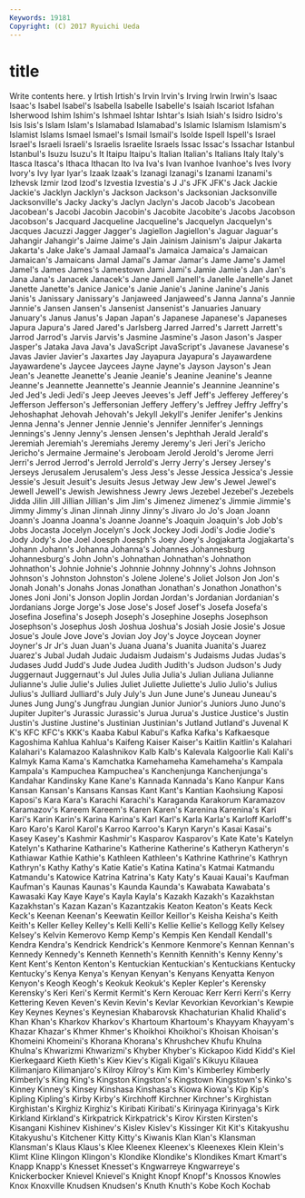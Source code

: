 ```yaml
---
Keywords: 19181 
Copyright: (C) 2017 Ryuichi Ueda
---
```


# title

Write contents here.
y Irtish Irtish's
Irvin Irvin's Irving Irwin Irwin's Isaac Isaac's Isabel Isabel's Isabella
Isabelle Isabelle's Isaiah Iscariot Isfahan Isherwood Ishim Ishim's Ishmael Ishtar
Ishtar's Isiah Isiah's Isidro Isidro's Isis Isis's Islam Islam's Islamabad
Islamabad's Islamic Islamism Islamism's Islamist Islams Ismael Ismael's Ismail Ismail's
Isolde Ispell Ispell's Israel Israel's Israeli Israeli's Israelis Israelite Israels
Issac Issac's Issachar Istanbul Istanbul's Isuzu Isuzu's It Itaipu Itaipu's
Italian Italian's Italians Italy Italy's Itasca Itasca's Ithaca Ithacan Ito
Iva Iva's Ivan Ivanhoe Ivanhoe's Ives Ivory Ivory's Ivy Iyar
Iyar's Izaak Izaak's Izanagi Izanagi's Izanami Izanami's Izhevsk Izmir Izod
Izod's Izvestia Izvestia's J J's JFK JFK's Jack Jackie Jackie's
Jacklyn Jacklyn's Jackson Jackson's Jacksonian Jacksonville Jacksonville's Jacky Jacky's Jaclyn
Jaclyn's Jacob Jacob's Jacobean Jacobean's Jacobi Jacobin Jacobin's Jacobite Jacobite's
Jacobs Jacobson Jacobson's Jacquard Jacqueline Jacqueline's Jacquelyn Jacquelyn's Jacques Jacuzzi
Jagger Jagger's Jagiellon Jagiellon's Jaguar Jaguar's Jahangir Jahangir's Jaime Jaime's
Jain Jainism Jainism's Jaipur Jakarta Jakarta's Jake Jake's Jamaal Jamaal's
Jamaica Jamaica's Jamaican Jamaican's Jamaicans Jamal Jamal's Jamar Jamar's Jame
Jame's Jamel Jamel's James James's Jamestown Jami Jami's Jamie Jamie's
Jan Jan's Jana Jana's Janacek Janacek's Jane Janell Janell's Janelle
Janelle's Janet Janette Janette's Janice Janice's Janie Janie's Janine Janine's
Janis Janis's Janissary Janissary's Janjaweed Janjaweed's Janna Janna's Jannie Jannie's
Jansen Jansen's Jansenist Jansenist's Januaries January January's Janus Janus's Japan
Japan's Japanese Japanese's Japaneses Japura Japura's Jared Jared's Jarlsberg Jarred
Jarred's Jarrett Jarrett's Jarrod Jarrod's Jarvis Jarvis's Jasmine Jasmine's Jason
Jason's Jasper Jasper's Jataka Java Java's JavaScript JavaScript's Javanese Javanese's
Javas Javier Javier's Jaxartes Jay Jayapura Jayapura's Jayawardene Jayawardene's Jaycee
Jaycees Jayne Jayne's Jayson Jayson's Jean Jean's Jeanette Jeanette's Jeanie
Jeanie's Jeanine Jeanine's Jeanne Jeanne's Jeannette Jeannette's Jeannie Jeannie's Jeannine
Jeannine's Jed Jed's Jedi Jedi's Jeep Jeeves Jeeves's Jeff Jeff's
Jefferey Jefferey's Jefferson Jefferson's Jeffersonian Jeffery Jeffery's Jeffrey Jeffry Jeffry's
Jehoshaphat Jehovah Jehovah's Jekyll Jekyll's Jenifer Jenifer's Jenkins Jenna Jenna's
Jenner Jennie Jennie's Jennifer Jennifer's Jennings Jennings's Jenny Jenny's Jensen
Jensen's Jephthah Jerald Jerald's Jeremiah Jeremiah's Jeremiahs Jeremy Jeremy's Jeri
Jeri's Jericho Jericho's Jermaine Jermaine's Jeroboam Jerold Jerold's Jerome Jerri
Jerri's Jerrod Jerrod's Jerrold Jerrold's Jerry Jerry's Jersey Jersey's Jerseys
Jerusalem Jerusalem's Jess Jess's Jesse Jessica Jessica's Jessie Jessie's Jesuit
Jesuit's Jesuits Jesus Jetway Jew Jew's Jewel Jewel's Jewell Jewell's
Jewish Jewishness Jewry Jews Jezebel Jezebel's Jezebels Jidda Jilin Jill
Jillian Jillian's Jim Jim's Jimenez Jimenez's Jimmie Jimmie's Jimmy Jimmy's
Jinan Jinnah Jinny Jinny's Jivaro Jo Jo's Joan Joann Joann's
Joanna Joanna's Joanne Joanne's Joaquin Joaquin's Job Job's Jobs Jocasta
Jocelyn Jocelyn's Jock Jockey Jodi Jodi's Jodie Jodie's Jody Jody's
Joe Joel Joesph Joesph's Joey Joey's Jogjakarta Jogjakarta's Johann Johann's
Johanna Johanna's Johannes Johannesburg Johannesburg's John John's Johnathan Johnathan's Johnathon
Johnathon's Johnie Johnie's Johnnie Johnny Johnny's Johns Johnson Johnson's Johnston
Johnston's Jolene Jolene's Joliet Jolson Jon Jon's Jonah Jonah's Jonahs
Jonas Jonathan Jonathan's Jonathon Jonathon's Jones Joni Joni's Jonson Joplin
Jordan Jordan's Jordanian Jordanian's Jordanians Jorge Jorge's Jose Jose's Josef
Josef's Josefa Josefa's Josefina Josefina's Joseph Joseph's Josephine Josephs Josephson
Josephson's Josephus Josh Joshua Joshua's Josiah Josie Josie's Josue Josue's
Joule Jove Jove's Jovian Joy Joy's Joyce Joycean Joyner Joyner's
Jr Jr's Juan Juan's Juana Juana's Juanita Juanita's Juarez Juarez's
Jubal Judah Judaic Judaism Judaism's Judaisms Judas Judas's Judases Judd
Judd's Jude Judea Judith Judith's Judson Judson's Judy Juggernaut Juggernaut's
Jul Jules Julia Julia's Julian Juliana Julianne Julianne's Julie Julie's
Julies Juliet Juliette Juliette's Julio Julio's Julius Julius's Julliard Julliard's
July July's Jun June June's Juneau Juneau's Junes Jung Jung's
Jungfrau Jungian Junior Junior's Juniors Juno Juno's Jupiter Jupiter's Jurassic
Jurassic's Jurua Jurua's Justice Justice's Justin Justin's Justine Justine's Justinian
Justinian's Jutland Jutland's Juvenal K K's KFC KFC's KKK's Kaaba
Kabul Kabul's Kafka Kafka's Kafkaesque Kagoshima Kahlua Kahlua's Kaifeng Kaiser
Kaiser's Kaitlin Kaitlin's Kalahari Kalahari's Kalamazoo Kalashnikov Kalb Kalb's Kalevala
Kalgoorlie Kali Kali's Kalmyk Kama Kama's Kamchatka Kamehameha Kamehameha's Kampala
Kampala's Kampuchea Kampuchea's Kanchenjunga Kanchenjunga's Kandahar Kandinsky Kane Kane's Kannada
Kannada's Kano Kanpur Kans Kansan Kansan's Kansans Kansas Kant Kant's
Kantian Kaohsiung Kaposi Kaposi's Kara Kara's Karachi Karachi's Karaganda Karakorum
Karamazov Karamazov's Kareem Kareem's Karen Karen's Karenina Karenina's Kari Kari's
Karin Karin's Karina Karina's Karl Karl's Karla Karla's Karloff Karloff's
Karo Karo's Karol Karol's Karroo Karroo's Karyn Karyn's Kasai Kasai's
Kasey Kasey's Kashmir Kashmir's Kasparov Kasparov's Kate Kate's Katelyn Katelyn's
Katharine Katharine's Katherine Katherine's Katheryn Katheryn's Kathiawar Kathie Kathie's Kathleen
Kathleen's Kathrine Kathrine's Kathryn Kathryn's Kathy Kathy's Katie Katie's Katina
Katina's Katmai Katmandu Katmandu's Katowice Katrina Katrina's Katy Katy's Kauai
Kauai's Kaufman Kaufman's Kaunas Kaunas's Kaunda Kaunda's Kawabata Kawabata's Kawasaki
Kay Kaye Kaye's Kayla Kayla's Kazakh Kazakh's Kazakhstan Kazakhstan's Kazan
Kazan's Kazantzakis Keaton Keaton's Keats Keck Keck's Keenan Keenan's Keewatin
Keillor Keillor's Keisha Keisha's Keith Keith's Keller Kelley Kelley's Kelli
Kelli's Kellie Kellie's Kellogg Kelly Kelsey Kelsey's Kelvin Kemerovo Kemp
Kemp's Kempis Ken Kendall Kendall's Kendra Kendra's Kendrick Kendrick's Kenmore
Kenmore's Kennan Kennan's Kennedy Kennedy's Kenneth Kenneth's Kennith Kennith's Kenny
Kenny's Kent Kent's Kenton Kenton's Kentuckian Kentuckian's Kentuckians Kentucky Kentucky's
Kenya Kenya's Kenyan Kenyan's Kenyans Kenyatta Kenyon Kenyon's Keogh Keogh's
Keokuk Keokuk's Kepler Kepler's Kerensky Kerensky's Keri Keri's Kermit Kermit's
Kern Kerouac Kerr Kerri Kerri's Kerry Kettering Keven Keven's Kevin
Kevin's Kevlar Kevorkian Kevorkian's Kewpie Key Keynes Keynes's Keynesian Khabarovsk
Khachaturian Khalid Khalid's Khan Khan's Kharkov Kharkov's Khartoum Khartoum's Khayyam
Khayyam's Khazar Khazar's Khmer Khmer's Khoikhoi Khoikhoi's Khoisan Khoisan's Khomeini
Khomeini's Khorana Khorana's Khrushchev Khufu Khulna Khulna's Khwarizmi Khwarizmi's Khyber
Khyber's Kickapoo Kidd Kidd's Kiel Kierkegaard Kieth Kieth's Kiev Kiev's
Kigali Kigali's Kikuyu Kilauea Kilimanjaro Kilimanjaro's Kilroy Kilroy's Kim Kim's
Kimberley Kimberly Kimberly's King King's Kingston Kingston's Kingstown Kingstown's Kinko's
Kinney Kinney's Kinsey Kinshasa Kinshasa's Kiowa Kiowa's Kip Kip's Kipling
Kipling's Kirby Kirby's Kirchhoff Kirchner Kirchner's Kirghistan Kirghistan's Kirghiz Kirghiz's
Kiribati Kiribati's Kirinyaga Kirinyaga's Kirk Kirkland Kirkland's Kirkpatrick Kirkpatrick's Kirov
Kirsten Kirsten's Kisangani Kishinev Kishinev's Kislev Kislev's Kissinger Kit Kit's
Kitakyushu Kitakyushu's Kitchener Kitty Kitty's Kiwanis Klan Klan's Klansman Klansman's
Klaus Klaus's Klee Kleenex Kleenex's Kleenexes Klein Klein's Klimt Kline
Klingon Klingon's Klondike Klondike's Klondikes Kmart Kmart's Knapp Knapp's Knesset
Knesset's Kngwarreye Kngwarreye's Knickerbocker Knievel Knievel's Knight Knopf Knopf's Knossos
Knowles Knox Knoxville Knudsen Knudsen's Knuth Knuth's Kobe Koch Kochab
